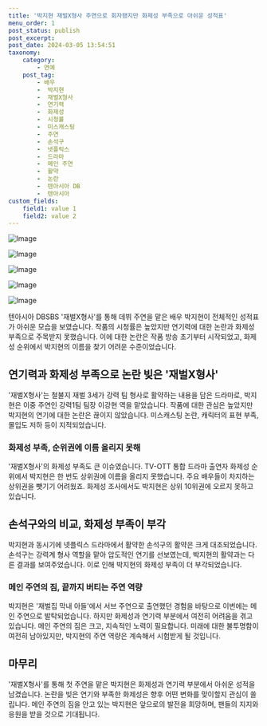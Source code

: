 ```yaml
---
title: '박지현 재벌X형사 주연으로 회자됐지만 화제성 부족으로 아쉬운 성적표'
menu_order: 1
post_status: publish
post_excerpt: 
post_date: 2024-03-05 13:54:51
taxonomy:
    category:
        - 연예
    post_tag:
        - 배우
        -  박지현
        -  재벌X형사
        -  연기력
        -  화제성
        -  시청률
        -  미스캐스팅
        -  주연
        -  손석구
        -  넷플릭스
        -  드라마
        -  메인 주연
        -  활약
        -  논란
        -  텐아시아 DB
        -  텐아시아
custom_fields:
    field1: value 1
    field2: value 2
---
```


![Image](https://ssl.pstatic.net/mimgnews/image/312/2024/03/05/0000651861_001_20240305070201369.jpg?type=w540)

![Image](https://mimgnews.pstatic.net/image/312/2024/03/05/0000651861_002_20240305070201417.jpg?type=w540)

![Image](https://ssl.pstatic.net/mimgnews/image/312/2024/03/05/0000651861_003_20240305070201455.jpg?type=w540)

![Image](https://mimgnews.pstatic.net/image/312/2024/03/05/0000651861_004_20240305070201493.jpg?type=w540)

![Image](https://ssl.pstatic.net/mimgnews/image/312/2024/03/05/0000651861_005_20240305070201535.jpg?type=w540)

텐아시아 DBSBS '재벌X형사'를 통해 데뷔 주연을 맡은 배우 박지현이 전체적인 성적표가 아쉬운 모습을 보였습니다. 작품의 시청률은 높았지만 연기력에 대한 논란과 화제성 부족으로 주목받지 못했습니다. 이에 대한 논란은 작품 방송 초기부터 시작되었고, 화제성 순위에서 박지현의 이름을 찾기 어려운 수준이었습니다.
## 연기력과 화제성 부족으로 논란 빚은 '재벌X형사'
'재벌X형사'는 철불지 재벌 3세가 강력 팀 형사로 활약하는 내용을 담은 드라마로, 박지현은 이중 주연인 강력1팀 팀장 이강현 역을 맡았습니다. 작품에 대한 관심은 높았지만 박지현의 연기에 대한 논란은 끊이지 않았습니다. 미스캐스팅 논란, 캐릭터의 표현 부족, 몰입도 저하 등이 지적되었습니다.
### 화제성 부족, 순위권에 이름 올리지 못해
'재벌X형사'의 화제성 부족도 큰 이슈였습니다. TV-OTT 통합 드라마 출연자 화제성 순위에서 박지현은 한 번도 상위권에 이름을 올리지 못했습니다. 주요 배우들이 차지하는 상위권을 뺏기기 어려웠죠. 화제성 조사에서도 박지현은 상위 10위권에 오르지 못하고 있습니다.
## 손석구와의 비교, 화제성 부족이 부각
박지현과 동시기에 넷플릭스 드라마에서 활약한 손석구의 활약은 크게 대조되었습니다. 손석구는 강력계 형사 역할을 맡아 압도적인 연기를 선보였는데, 박지현의 활약과는 다른 결과를 보여주었습니다. 이로 인해 박지현의 화제성 부족이 더 부각되었습니다.
### 메인 주연의 짐, 끝까지 버티는 주연 역량
박지현은 '재벌집 막내 아들'에서 서브 주연으로 출연했던 경험을 바탕으로 이번에는 메인 주연으로 발탁되었습니다. 하지만 화제성과 연기력 부분에서 여전히 어려움을 겪고 있습니다. 메인 주연의 짐은 크고, 지속적인 노력이 필요합니다. 미래에 대한 불투명함이 여전히 남아있지만, 박지현의 주연 역량은 계속해서 시험받게 될 것입니다.
## 마무리
'재벌X형사'를 통해 첫 주연을 맡은 박지현은 화제성과 연기력 부분에서 아쉬운 성적을 남겼습니다. 논란을 빚은 연기와 부족한 화제성은 향후 어떤 변화를 맞이할지 관심이 쏠립니다. 메인 주연의 짐을 안고 있는 박지현은 앞으로의 발전을 희망하며, 팬들의 지지와 응원을 받을 것으로 기대됩니다.
